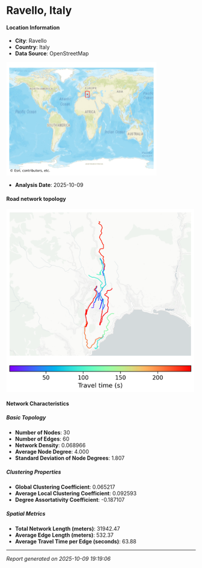 # Ravello, Italy

#### Location Information

- **City**: Ravello
- **Country**: Italy
- **Data Source**: OpenStreetMap
<img src="Ravello_location.png" alt="Ravello Location Map" width="400" />

- **Analysis Date**: 2025-10-09

#### Road network topology

<img src="Ravello_network_map.png" alt="Ravello Road Network Map" width="500"/>

#### Network Characteristics

##### Basic Topology

- **Number of Nodes**: 30
- **Number of Edges**: 60
- **Network Density**: 0.068966
- **Average Node Degree**: 4.000
- **Standard Deviation of Node Degrees**: 1.807

##### Clustering Properties

- **Global Clustering Coefficient**: 0.065217
- **Average Local Clustering Coefficient**: 0.092593
- **Degree Assortativity Coefficient**: -0.187107

##### Spatial Metrics

- **Total Network Length (meters)**: 31942.47
- **Average Edge Length (meters)**: 532.37
- **Average Travel Time per Edge (seconds)**: 63.88

---
*Report generated on 2025-10-09 19:19:06*
